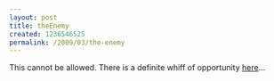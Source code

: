 ```yaml
--- 
layout: post
title: theEnemy
created: 1236546525
permalink: /2009/03/the-enemy
---
```

This cannot be allowed.  There is a definite whiff of opportunity <a href="http://feedproxy.google.com/~r/Techcrunch/~3/EELkxo88_yI/">here</a>...
